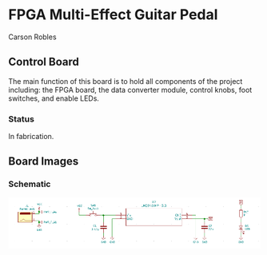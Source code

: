 # FPGA Multi-Effect Guitar Pedal
Carson Robles

## Control Board
The main function of this board is to hold all components of the project including: the FPGA board, the data converter module, control knobs, foot switches, and enable LEDs.

### Status
In fabrication.

## Board Images
### Schematic
![Alt text](img/sch_power.png?raw=true "Title")
